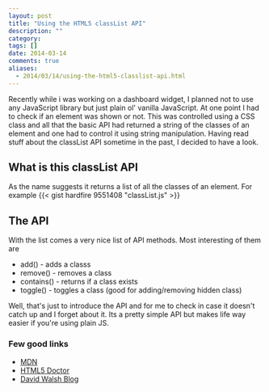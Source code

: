 ```yaml
---
layout: post
title: "Using the HTML5 classList API"
description: ""
category: 
tags: []
date: 2014-03-14
comments: true
aliases:
  - 2014/03/14/using-the-html5-classlist-api.html
---
```

Recently while i was working on a dashboard widget, I planned not to use any JavaScript library but just plain ol' vanilla JavaScript. At one point I had to check if an element was shown or not. This was controlled using a CSS class and all that the basic API had returned a string of the classes of an element and one had to control it using string manipulation. Having read stuff about the classList API sometime in the past, I decided to have a look.

## What is this classList API
As the name suggests it returns a list of all the classes of an element. For example
{{< gist hardfire 9551408 "classList.js" >}}

## The API
With the list comes a very nice list of API methods. Most interesting of them are

- add() - adds a classs
- remove() - removes a class
- contains() - returns if a class exists
- toggle() - toggles a class (good for adding/removing hidden class)

Well, that's just to introduce the API and for me to check in case it doesn't catch up and I forget about it. Its a pretty simple API but makes life way easier if you're using plain JS.

### Few good links
- [MDN](https://developer.mozilla.org/en-US/docs/Web/API/Element.classList)
- [HTML5 Doctor](http://html5doctor.com/the-classlist-api/)
- [David Walsh Blog](http://davidwalsh.name/classlist)
